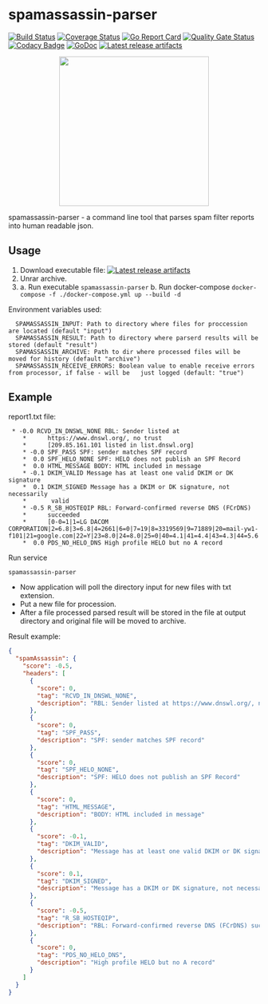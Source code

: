 # spamassassin-parser

[![Build Status](https://travis-ci.com/oleg-balunenko/spamassassin-parser.svg?branch=master)](https://travis-ci.com/oleg-balunenko/spamassassin-parser)
[![Coverage Status](https://coveralls.io/repos/github/oleg-balunenko/spamassassin-parser/badge.svg?branch=master)](https://coveralls.io/github/oleg-balunenko/spamassassin-parser?branch=master)
[![Go Report Card](https://goreportcard.com/badge/github.com/oleg-balunenko/spamassassin-parser)](https://goreportcard.com/report/github.com/oleg-balunenko/spamassassin-parser)
[![Quality Gate Status](https://sonarcloud.io/api/project_badges/measure?project=oleg-balunenko_spamassassin-parser&metric=alert_status)](https://sonarcloud.io/dashboard?id=oleg-balunenko_spamassassin-parser)
[![Codacy Badge](https://api.codacy.com/project/badge/Grade/8847ad100b3f415fa419430a58de1a2d)](https://www.codacy.com/manual/oleg.balunenko/spamassassin-parser?utm_source=github.com&amp;utm_medium=referral&amp;utm_content=oleg-balunenko/spamassassin-parser&amp;utm_campaign=Badge_Grade)
[![GoDoc](https://godoc.org/github.com/oleg-balunenko/spamassassin-parser?status.svg)](https://godoc.org/github.com/oleg-balunenko/spamassassin-parser)
[![Latest release artifacts](https://img.shields.io/badge/artifacts-download-blue.svg)](https://github.com/oleg-balunenko/spamassassin-parser/releases/latest)

<p align="center">
  <img src="https://github.com/oleg-balunenko/spamassassin-parser/blob/master/.assets/assassingopher.png" alt="" width="300">
  <br>
</p>

spamassassin-parser - a command line tool that parses spam filter reports into human readable json.

## Usage

1. Download executable file: [![Latest release artifacts](https://img.shields.io/badge/artifacts-download-blue.svg)](https://github.com/oleg-balunenko/spamassassin-parser/releases/latest)
2. Unrar archive.
3. a. Run executable `spamassassin-parser`
   b. Run docker-compose `docker-compose -f ./docker-compose.yml up --build -d`

Environment variables used:

```env
  SPAMASSASSIN_INPUT: Path to directory where files for proccession are located (default "input")
  SPAMASSASSIN_RESULT: Path to directory where parserd results will be stored (default "result")
  SPAMASSASSIN_ARCHIVE: Path to dir where processed files will be moved for history (default "archive")
  SPAMASSASSIN_RECEIVE_ERRORS: Boolean value to enable receive errors from processor, if false - will be   just logged (default: "true")
```

## Example

report1.txt file:

```text
 * -0.0 RCVD_IN_DNSWL_NONE RBL: Sender listed at
    *      https://www.dnswl.org/, no trust
    *      [209.85.161.101 listed in list.dnswl.org]
    * -0.0 SPF_PASS SPF: sender matches SPF record
    *  0.0 SPF_HELO_NONE SPF: HELO does not publish an SPF Record
    *  0.0 HTML_MESSAGE BODY: HTML included in message
    * -0.1 DKIM_VALID Message has at least one valid DKIM or DK signature
    *  0.1 DKIM_SIGNED Message has a DKIM or DK signature, not necessarily
    *       valid
    * -0.5 R_SB_HOSTEQIP RBL: Forward-confirmed reverse DNS (FCrDNS)
    *      succeeded
    *      [0-0=1|1=LG DACOM CORPORATION|2=6.8|3=6.8|4=2661|6=0|7=19|8=3319569|9=71889|20=mail-yw1-f101|21=google.com|22=Y|23=8.0|24=8.0|25=0|40=4.1|41=4.4|43=4.3|44=5.6|45=N|46=18|48=24|53=US|54=-97.822|55=37.751|56=1000|57=1571272183]
    *  0.0 PDS_NO_HELO_DNS High profile HELO but no A record
```

Run service

```bash
spamassassin-parser
```

- Now application will poll the directory input for new files with txt extension.
- Put a new file for procession.
- After a file processed parsed result will be stored in the file at output directory and original file will be moved to archive.

Result example:

```json
{
  "spamAssassin": {
    "score": -0.5,
    "headers": [
      {
        "score": 0,
        "tag": "RCVD_IN_DNSWL_NONE",
        "description": "RBL: Sender listed at https://www.dnswl.org/, no trust [209.85.161.101 listed in list.dnswl.org]"
      },
      {
        "score": 0,
        "tag": "SPF_PASS",
        "description": "SPF: sender matches SPF record"
      },
      {
        "score": 0,
        "tag": "SPF_HELO_NONE",
        "description": "SPF: HELO does not publish an SPF Record"
      },
      {
        "score": 0,
        "tag": "HTML_MESSAGE",
        "description": "BODY: HTML included in message"
      },
      {
        "score": -0.1,
        "tag": "DKIM_VALID",
        "description": "Message has at least one valid DKIM or DK signature"
      },
      {
        "score": 0.1,
        "tag": "DKIM_SIGNED",
        "description": "Message has a DKIM or DK signature, not necessarily valid"
      },
      {
        "score": -0.5,
        "tag": "R_SB_HOSTEQIP",
        "description": "RBL: Forward-confirmed reverse DNS (FCrDNS) succeeded [0-0=1|1=LG DACOM CORPORATION|2=6.8|3=6.8|4=2661|6=0|7=19|8=3319569|9=71889|20=mail-yw1-f101|21=google.com|22=Y|23=8.0|24=8.0|25=0|40=4.1|41=4.4|43=4.3|44=5.6|45=N|46=18|48=24|53=US|54=-97.822|55=37.751|56=1000|57=1571272183]"
      },
      {
        "score": 0,
        "tag": "PDS_NO_HELO_DNS",
        "description": "High profile HELO but no A record"
      }
    ]
  }
}
```
